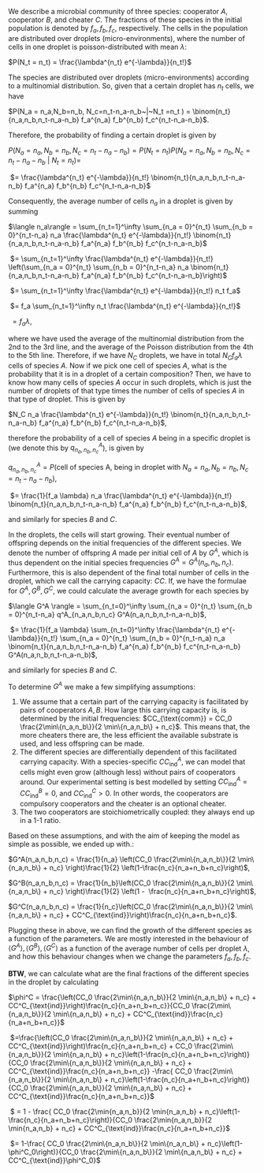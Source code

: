 We describe a microbial community of three species: cooperator $A$, cooperator $B$, and cheater $C$. The fractions of these species in the initial population is denoted by $f_a, f_b, f_c,$ respectively. The cells in the population are distributed over droplets (micro-environments), where the number of cells in one droplet is poisson-distributed with mean $\lambda$:

$P(N_t = n_t) = \frac{\lambda^{n_t} e^{-\lambda}}{n_t!}$

The species are distributed over droplets (micro-environments) according to a multinomial distribution. So, given that a certain droplet has $n_t$ cells, we have

$P(N_a = n_a,N_b=n_b, N_c=n_t-n_a-n_b~|~N_t =n_t ) = \binom{n_t}{n_a,n_b,n_t-n_a-n_b} f_a^{n_a} f_b^{n_b} f_c^{n_t-n_a-n_b}$.

Therefore, the probability of finding a certain droplet is given by

$P(N_a = n_a,N_b=n_b, N_c=n_t-n_a-n_b) = P(N_t = n_t) P(N_a = n_a,N_b=n_b, N_c=n_t-n_a-n_b~|~N_t =n_t ) =$

​		$= \frac{\lambda^{n_t} e^{-\lambda}}{n_t!} \binom{n_t}{n_a,n_b,n_t-n_a-n_b} f_a^{n_a} f_b^{n_b} f_c^{n_t-n_a-n_b}$

Consequently, the average number of cells $n_a$ in a droplet is given by summing 

$\langle n_a\rangle = \sum_{n_t=1}^\infty \sum_{n_a = 0}^{n_t} \sum_{n_b = 0}^{n_t-n_a} n_a \frac{\lambda^{n_t} e^{-\lambda}}{n_t!} \binom{n_t}{n_a,n_b,n_t-n_a-n_b} f_a^{n_a} f_b^{n_b} f_c^{n_t-n_a-n_b}$

​		$= \sum_{n_t=1}^\infty  \frac{\lambda^{n_t} e^{-\lambda}}{n_t!} \left(\sum_{n_a = 0}^{n_t} \sum_{n_b = 0}^{n_t-n_a} n_a \binom{n_t}{n_a,n_b,n_t-n_a-n_b} f_a^{n_a} f_b^{n_b} f_c^{n_t-n_a-n_b}\right)$

​		$= \sum_{n_t=1}^\infty  \frac{\lambda^{n_t} e^{-\lambda}}{n_t!} n_t f_a$

​		$= f_a \sum_{n_t=1}^\infty n_t \frac{\lambda^{n_t} e^{-\lambda}}{n_t!}$

​		$= f_a \lambda$,

where we have used the average of the multinomial distribution from the 2nd to the 3rd line, and the average of the Poisson distribution from the 4th to the 5th line. Therefore, if we have $N_C$ droplets, we have in total $N_C f_a \lambda$ cells of species $A$. Now if we pick one cell of species $A$, what is the probability that it is in a droplet of a certain composition? Then, we have to know how many cells of species $A$ occur in such droplets, which is just the number of droplets of that type times the number of cells of species $A$ in that type of droplet. This is given by  

$N_C n_a \frac{\lambda^{n_t} e^{-\lambda}}{n_t!} \binom{n_t}{n_a,n_b,n_t-n_a-n_b} f_a^{n_a} f_b^{n_b} f_c^{n_t-n_a-n_b}$,

therefore the probability of a cell of species $A$ being in a specific droplet is (we denote this by $q^A_{n_a,n_b,n_c}$), is given by

$q^A_{n_a,n_b,n_c} = P(\text{cell of species A, being in droplet with }N_a = n_a,N_b = n_b,N_c = n_t -n_a-n_b)$,

​		$= \frac{1}{f_a \lambda} n_a \frac{\lambda^{n_t} e^{-\lambda}}{n_t!} \binom{n_t}{n_a,n_b,n_t-n_a-n_b} f_a^{n_a} f_b^{n_b} f_c^{n_t-n_a-n_b}$,

and similarly for species $B$ and $C$.



In the droplets, the cells will start growing. Their eventual number of offspring depends on the initial frequencies of the different species. We denote the number of offspring $A$ made per initial cell of $A$ by $G^A$, which is thus dependent on the initial species frequencies $G^A= G^A(n_a,n_b,n_c)$. Furthermore, this is also dependent of the final total number of cells in the droplet, which we call the carrying capacity: $CC$. If, we have the formulae for $G^A, G^B, G^C$, we could calculate the average growth for each species by

$\langle G^A \rangle = \sum_{n_t=0}^\infty \sum_{n_a = 0}^{n_t} \sum_{n_b = 0}^{n_t-n_a} q^A_{n_a,n_b,n_c} G^A(n_a,n_b,n_t-n_a-n_b)$,

​		$=  \frac{1}{f_a \lambda} \sum_{n_t=0}^\infty  \frac{\lambda^{n_t} e^{-\lambda}}{n_t!} \sum_{n_a = 0}^{n_t} \sum_{n_b = 0}^{n_t-n_a} n_a \binom{n_t}{n_a,n_b,n_t-n_a-n_b} f_a^{n_a} f_b^{n_b} f_c^{n_t-n_a-n_b} G^A(n_a,n_b,n_t-n_a-n_b)$,

and similarly for species $B$ and $C$. 



To determine $G^A$ we make a few simplifying assumptions:

1. We assume that a certain part of the carrying capacity is facilitated by pairs of cooperators $A,B$. How large this carrying capacity is, is determined by the initial frequencies: $CC_{\text{comm}} = CC_0 \frac{2\min\{n_a,n_b\}}{2 \min\{n_a,n_b\} + n_c}$. This means that, the more cheaters there are, the less efficient the available substrate is used, and less offspring can be made.
2.  The different species are differentially dependent of this facilitated carrying capacity. With a species-specific $CC^A_{\text{ind}}$, we can model that cells might even grow (although less) without pairs of cooperators around. Our experimental setting is best modelled by setting $CC^A_{\text{ind}} = CC^B_{\text{ind}}=0$, and $CC^{C}_{\text{ind}}>0$. In other words, the cooperators are compulsory cooperators and the cheater is an optional cheater.
3. The two cooperators are stoichiometrically coupled: they always end up in a 1-1 ratio.

Based on these assumptions, and with the aim of keeping the model as simple as possible, we ended up with.:

$G^A(n_a,n_b,n_c) = \frac{1}{n_a} \left(CC_0 \frac{2\min\{n_a,n_b\}}{2 \min\{n_a,n_b\} + n_c} \right)\frac{1}{2} \left(1-\frac{n_c}{n_a+n_b+n_c}\right)$,

$G^B(n_a,n_b,n_c) = \frac{1}{n_b}\left(CC_0 \frac{2\min\{n_a,n_b\}}{2 \min\{n_a,n_b\} + n_c} \right)\frac{1}{2} \left(1 -  \frac{n_c}{n_a+n_b+n_c}\right)$,

$G^C(n_a,n_b,n_c) = \frac{1}{n_c}\left(CC_0 \frac{2\min\{n_a,n_b\}}{2 \min\{n_a,n_b\} + n_c} + CC^C_{\text{ind}}\right)\frac{n_c}{n_a+n_b+n_c}$.



Plugging these in above, we can find the growth of the different species as a function of the parameters. We are mostly interested in the behaviour of $\langle G^A\rangle,\langle G^B\rangle,\langle G^C\rangle$ as a function of the average number of cells per droplet $\lambda$, and how this behaviour changes when we change the parameters $f_a,f_b,f_c$. 



**BTW**, we can calculate what are the final fractions of the different species in the droplet by calculating

$\phi^C = \frac{\left(CC_0 \frac{2\min\{n_a,n_b\}}{2 \min\{n_a,n_b\} + n_c} + CC^C_{\text{ind}}\right)\frac{n_c}{n_a+n_b+n_c}}{CC_0 \frac{2\min\{n_a,n_b\}}{2 \min\{n_a,n_b\} + n_c} + CC^C_{\text{ind}}\frac{n_c}{n_a+n_b+n_c}}$

​		$=\frac{\left(CC_0 \frac{2\min\{n_a,n_b\}}{2 \min\{n_a,n_b\} + n_c} + CC^C_{\text{ind}}\right)\frac{n_c}{n_a+n_b+n_c} + CC_0 \frac{2\min\{n_a,n_b\}}{2 \min\{n_a,n_b\} + n_c}\left(1-\frac{n_c}{n_a+n_b+n_c}\right)}{CC_0 \frac{2\min\{n_a,n_b\}}{2 \min\{n_a,n_b\} + n_c} + CC^C_{\text{ind}}\frac{n_c}{n_a+n_b+n_c}}  -\frac{ CC_0 \frac{2\min\{n_a,n_b\}}{2 \min\{n_a,n_b\} + n_c}\left(1-\frac{n_c}{n_a+n_b+n_c}\right)}{CC_0 \frac{2\min\{n_a,n_b\}}{2 \min\{n_a,n_b\} + n_c} + CC^C_{\text{ind}}\frac{n_c}{n_a+n_b+n_c}}$

​		$ = 1 - \frac{ CC_0 \frac{2\min\{n_a,n_b\}}{2 \min\{n_a,n_b\} + n_c}\left(1-\frac{n_c}{n_a+n_b+n_c}\right)}{CC_0 \frac{2\min\{n_a,n_b\}}{2 \min\{n_a,n_b\} + n_c} + CC^C_{\text{ind}}\frac{n_c}{n_a+n_b+n_c}}$

​		$= 1-\frac{ CC_0 \frac{2\min\{n_a,n_b\}}{2 \min\{n_a,n_b\} + n_c}\left(1-\phi^C_0\right)}{CC_0 \frac{2\min\{n_a,n_b\}}{2 \min\{n_a,n_b\} + n_c} + CC^C_{\text{ind}}\phi^C_0}$

